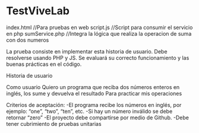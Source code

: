 # TestViveLab

index.html //Para pruebas en web
script.js //Script para consumir el servicio en php
sumService.php //Integra la lógica que realiza la operacion de suma con dos numeros 

La prueba consiste en implementar esta historia de usuario. Debe resolverse usando PHP y JS. Se evaluará su correcto funcionamiento y las buenas prácticas en el código. 

Historia de usuario

Como usuario
Quiero un programa que reciba dos números enteros en inglés, los sume y devuelva el resultado
Para practicar mis operaciones

Criterios de aceptación:
-El programa recibe los números en inglés, por ejemplo: “one”, “two”, “ten”, etc.
-Si hay un número inválido se debe retornar “zero”
-El proyecto debe compartirse por medio de Github.
-Debe tener cubrimiento de pruebas unitarias


